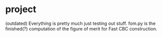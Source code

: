# project
(outdated)
Everything is pretty much just testing out stuff.
fom.py is the finished(?) computation of the figure of merit for Fast CBC construction.
